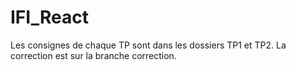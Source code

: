 # IFI_React

Les consignes de chaque TP sont dans les dossiers TP1 et TP2.
La correction est sur la branche correction.
